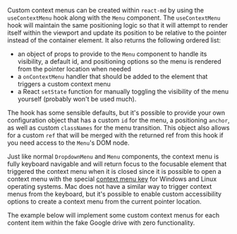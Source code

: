 Custom context menus can be created within `react-md` by using the
`useContextMenu` hook along with the `Menu` component. The `useContextMenu` hook
will maintain the same positioning logic so that it will attempt to render
itself within the viewport and update its position to be relative to the pointer
instead of the container element. It also returns the following ordered list:

- an object of props to provide to the `Menu` component to handle its
  visibility, a default id, and positioning options so the menu is rendered from
  the pointer location when needed
- a `onContextMenu` handler that should be added to the element that triggers a
  custom context menu
- a React `setState` function for manually toggling the visibility of the menu
  yourself (probably won't be used much).

The hook has some sensible defaults, but it's possible to provide your own
configuration object that has a custom `id` for the menu, a positioning
`anchor`, as well as custom `classNames` for the menu transition. This object
also allows for a custom `ref` that will be merged with the returned ref from
this hook if you need access to the `Menu`'s DOM node.

Just like normal `DropdownMenu` and `Menu` components, the context menu is fully
keyboard navigable and will return focus to the focusable element that triggered
the context menu when it is closed since it is possible to open a context menu
with the special
<a class="rmd-link" href="https://www.google.com/search?q=context+menu+key&sxsrf=ACYBGNS6E8_5PVqngtUAl-9IJyCuWuqfkw:1580496680215&source=lnms&tbm=isch&sa=X&ved=2ahUKEwi2mMX5wK7nAhUGZc0KHaNeD7MQ_AUoAXoECA8QAw&biw=1440&bih=821&dpr=2" rel="nofollow">context
menu key</a> for Windows and Linux operating systems. Mac does not have a
similar way to trigger context menus from the keyboard, but it's possible to
enable custom accessibility options to create a context menu from the current
pointer location.

The example below will implement some custom context menus for each content item
within the fake Google drive with zero functionality.

